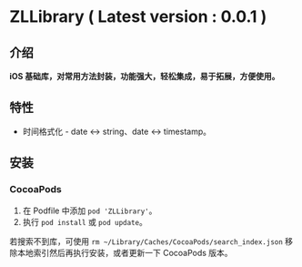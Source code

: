 # ZLLibrary  ( Latest version : 0.0.1 )

## 介绍

**iOS 基础库，对常用方法封装，功能强大，轻松集成，易于拓展，方便使用。**


## 特性

- 时间格式化 - date <-> string、date <-> timestamp。

## 安装

### CocoaPods

1. 在 Podfile 中添加 `pod 'ZLLibrary'`。
2. 执行 `pod install` 或 `pod update`。

若搜索不到库，可使用 `rm ~/Library/Caches/CocoaPods/search_index.json` 移除本地索引然后再执行安装，或者更新一下 CocoaPods 版本。
